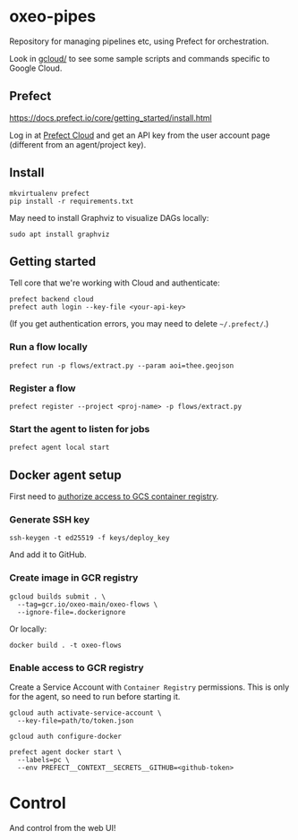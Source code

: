 # oxeo-pipes
Repository for managing pipelines etc, using Prefect for orchestration.

Look in [gcloud/](gcloud/) to see some sample scripts and commands specific to Google Cloud.

## Prefect
https://docs.prefect.io/core/getting_started/install.html

Log in at [Prefect Cloud](https://cloud.prefect.io/) and get an API key from the user account page (different from an agent/project key).

## Install
```
mkvirtualenv prefect
pip install -r requirements.txt
```

May need to install Graphviz to visualize DAGs locally:
```
sudo apt install graphviz
```

## Getting started
Tell core that we're working with Cloud and authenticate:
```
prefect backend cloud
prefect auth login --key-file <your-api-key>
```

(If you get authentication errors, you may need to delete `~/.prefect/`.)

### Run a flow locally
```
prefect run -p flows/extract.py --param aoi=thee.geojson
```

### Register a flow
```
prefect register --project <proj-name> -p flows/extract.py
```

### Start the agent to listen for jobs
```
prefect agent local start
```

## Docker agent setup
First need to [authorize access to GCS container registry](https://cloud.google.com/container-registry/docs/advanced-authentication#gcloud-helper).

### Generate SSH key
```
ssh-keygen -t ed25519 -f keys/deploy_key
```
And add it to GitHub.

### Create image in GCR registry
```
gcloud builds submit . \
  --tag=gcr.io/oxeo-main/oxeo-flows \
  --ignore-file=.dockerignore
```

Or locally:
```
docker build . -t oxeo-flows
```

### Enable access to GCR registry
Create a Service Account with `Container Registry` permissions. This is only for the agent, so need to run before starting it.
```
gcloud auth activate-service-account \
  --key-file=path/to/token.json

gcloud auth configure-docker
```

```
prefect agent docker start \
  --labels=pc \
  --env PREFECT__CONTEXT__SECRETS__GITHUB=<github-token>
```

# Control
And control from the web UI!
